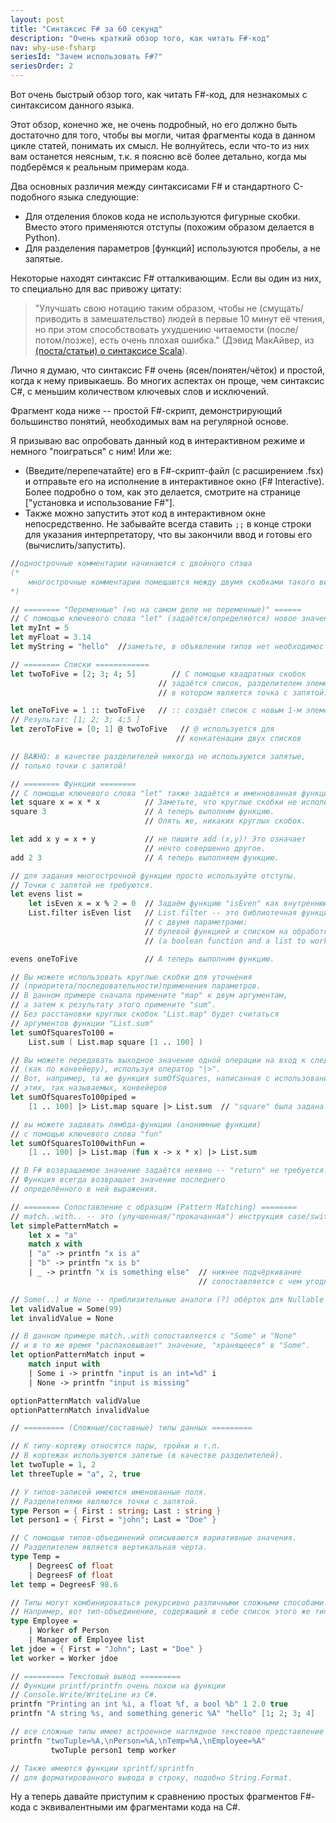 ```yaml
---
layout: post
title: "Синтаксис F# за 60 секунд"
description: "Очень краткий обзор того, как читать F#-код"
nav: why-use-fsharp
seriesId: "Зачем использовать F#?"
seriesOrder: 2
---
```

Вот очень быстрый обзор того, как читать F#-код, для незнакомых с синтаксисом данного языка.

Этот обзор, конечно же, не очень подробный, но его должно быть достаточно для того, чтобы вы могли, читая фрагменты кода в данном цикле статей, понимать их смысл. Не волнуйтесь, если что-то из них вам останется неясным, т.к. я поясню всё более детально, когда мы подберёмся к реальным примерам кода.

Два основных различия между синтаксисами F# и стандартного C-подобного языка следующие:

* Для отделения блоков кода не используются фигурные скобки. Вместо этого применяются отступы (похожим образом делается в Python).
* Для разделения параметров [функций] используются пробелы, а не запятые.

Некоторые находят синтаксис F# отталкивающим. Если вы один из них, то специально для вас привожу цитату:

>"Улучшать свою нотацию таким образом, чтобы не (смущать/приводить в замешательство) людей в первые 10 минут её чтения, но при этом способствовать ухудшению читаемости (после/потом/позже), есть очень плохая ошибка."
> (Дэвид МакАйвер, из [(поста/статьи) о синтаксисе Scala](http://rickyclarkson.blogspot.co.uk/2008/01/in-defence-of-0l-in-scala.html)).

Лично я думаю, что синтаксис F# очень (ясен/понятен/чёток) и простой, когда к нему привыкаешь. Во многих аспектах он проще, чем синтаксис C#, с меньшим количеством ключевых слов и исключений.

Фрагмент кода ниже -- простой F#-скрипт, демонстрирующий большинство понятий, необходимых вам на регулярной основе.

Я призываю вас опробовать данный код в интерактивном режиме и немного "поиграться" с ним! Или же:

* (Введите/перепечатайте) его в F#-скрипт-файл (с расширением .fsx) и отправьте его на исполнение в интерактивное окно (F# Interactive). Более подробно о том, как это делается, смотрите на странице ["установка и использование F#"].
* Также можно запустить этот код в интерактивном окне непосредственно. Не забывайте всегда ставить `;;` в конце строки для указания интерпретатору, что вы закончили ввод и готовы его (вычислить/запустить).

```fsharp
//однострочные комментарии начинаются с двойного слэша
(*
    многострочные комментарии помещаются между двумя скобками такого вида: (* . . . *)
*)

// ======== "Переменные" (но на самом деле не переменные)" ======
// С помощью ключевого слова "let" (задаётся/определяется) новое значение (неизменяемое)
let myInt = 5
let myFloat = 3.14
let myString = "hello"  //заметьте, в объявлении типов нет необходимости

// ======== Списки ============
let twoToFive = [2; 3; 4; 5]        // С помощью квадратных скобок
                                 // задаётся список, разделителем элементов
                                 // в котором является точка с запятой.

let oneToFive = 1 :: twoToFive   // :: создаёт список с новым 1-м элементом
// Результат: [1; 2; 3; 4;5 ]
let zeroToFive = [0; 1] @ twoToFive   // @ используется для
                                     // конкатенации двух списков

// ВАЖНО: в качестве разделителей никогда не используются запятые,
// только точки с запятой!

// ======== Функции ========
// С помощью ключевого слова "let" также задаётся и именнованная функция.
let square x = x * x          // Заметьте, что круглые скобки не используются.
square 3                      // А теперь выполним функцию.
                              // Опять же, никаких круглых скобок.

let add x y = x + y           // не пишите add (x,y)! Это означает
                              // нечто совершенно другое.
add 2 3                       // А теперь выполняем функцию.

// для задания многострочной функции просто используйте отступы.
// Точки с запятой не требуются.
let evens list =
    let isEven x = x % 2 = 0  // Задаём функцию "isEven" как внутреннюю ("вложенную")
    List.filter isEven list   // List.filter -- это библиотечная функция
                              // с двумя параметрами:
                              // булевой функцией и списком на обработку
                              // (a boolean function and a list to work on)

evens oneToFive               // А теперь выполним функцию.

// Вы можете использовать круглые скобки для уточнения
// (приоритета/последовательности)применения параметров.
// В данном примере сначала примените "map" к двум аргументам,
// а затем к результату этого примените "sum".
// Без расстановки круглых скобок "List.map" будет считаться
// аргументов функции "List.sum"
let sumOfSquaresTo100 =
    List.sum ( List.map square [1 .. 100] )

// Вы можете передавать выходное значение одной операции на вход к следующей
// (как по конвейеру), используя оператор "|>".
// Вот, например, та же функция sumOfSquares, написанная с использованием
// этих, так называемых, конвейеров
let sumOfSquaresTo100piped =
    [1 .. 100] |> List.map square |> List.sum  // "square" была задана ранее

// вы можете задавать лямбда-функции (анонимные функции)
// с помощью ключевого слова "fun"
let sumOfSquaresTo100withFun =
    [1 .. 100] |> List.map (fun x -> x * x) |> List.sum

// В F# возвращаемое значение задаётся неявно -- "return" не требуется.
// Функция всегда возвращает значение последнего
// определённого в ней выражения.

// ======== Сопоставление с образцом (Pattern Matching) ========
// match..with.. -- это (улучшенная/"прокачанная") инструкция case/switch.
let simplePatternMatch =
    let x = "a"
    match x with
    | "a" -> printfn "x is a"
    | "b" -> printfn "x is b"
    | _ -> printfn "x is something else"  // нижнее подчёркивание
                                          // сопоставляется с чем угодно

// Some(..) и None -- приблизительные аналоги (?) обёрток для Nullable (?)
let validValue = Some(99)
let invalidValue = None

// В данном примере match..with сопоставляется с "Some" и "None"
// и в то же время "распаковывает" значение, "хранящееся" в "Some".
let optionPatternMatch input =
    match input with
    | Some i -> printfn "input is an int=%d" i
    | None -> printfn "input is missing"

optionPatternMatch validValue
optionPatternMatch invalidValue

// ========= (Сложные/составные) типы данных =========

// К типу-кортежу относятся пары, тройки и т.п.
// В кортежах используются запятые (в качестве разделителей).
let twoTuple = 1, 2
let threeTuple = "a", 2, true

// У типов-записей имеются именованные поля.
// Разделителями являются точки с запятой.
type Person = { First : string; Last : string }
let person1 = { First = "john"; Last = "Doe" }

// С помощью типов-объединений описываются вариативные значения.
// Разделителем является вертикальная черта.
type Temp =
    | DegreesC of float
    | DegreesF of float
let temp = DegreesF 98.6

// Типы могут комбинироваться рекурсивно различными сложными способами.
// Например, вот тип-объединение, содержащий в себе список этого же типа:
type Employee =
    | Worker of Person
    | Manager of Employee list
let jdoe = { First = "John"; Last = "Doe" }
let worker = Worker jdoe

// ========= Текстовый вывод =========
// Функции printf/printfn очень похои на функции
// Console.Write/WriteLine из C#.
printfn "Printing an int %i, a float %f, a bool %b" 1 2.0 true
printfn "A string %s, and something generic %A" "hello" [1; 2; 3; 4]

// все сложные типы имеют встроенное наглядное текстовое представление (вывод)
printfn "twoTuple=%A,\nPerson=%A,\nTemp=%A,\nEmployee=%A"
         twoTuple person1 temp worker

// Также имеются функции sprintf/sprintfn
// для форматированного вывода в строку, подобно String.Format.


```

Ну а теперь давайте приступим к сравнению простых фрагментов F#-кода с эквивалентными им фрагментами кода на C#.
